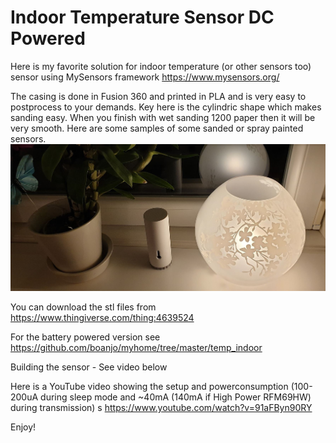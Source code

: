 # Indoor Temperature Sensor DC Powered
Here is my favorite solution for indoor temperature (or other sensors too) sensor using MySensors framework https://www.mysensors.org/

The casing is done in Fusion 360 and printed in PLA and is very easy to postprocess to your demands. Key here is the cylindric shape which makes sanding easy. When you finish with wet sanding 1200 paper then it will be very smooth. Here are some samples of some sanded or spray painted sensors. 
![1](https://github.com/boanjo/boanjo.github.io/blob/master/temp_indoor_window.jpg?raw=true "Pic 1")

You can download the stl files from https://www.thingiverse.com/thing:4639524

For the battery powered version see https://github.com/boanjo/myhome/tree/master/temp_indoor

Building the sensor - See video below

Here is a YouTube video showing the setup and powerconsumption (100-200uA during sleep mode and ~40mA (140mA if High Power RFM69HW) during transmission) s
https://www.youtube.com/watch?v=91aFByn90RY

Enjoy!